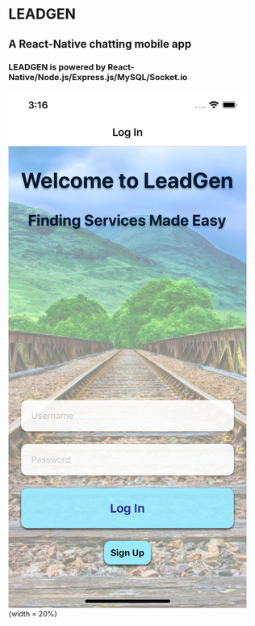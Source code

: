 # LEADGEN

## A React-Native chatting mobile app

### LEADGEN is powered by React-Native/Node.js/Express.js/MySQL/Socket.io

![LeadGen-Login](/screenshots/lghome.png){width = 20%}